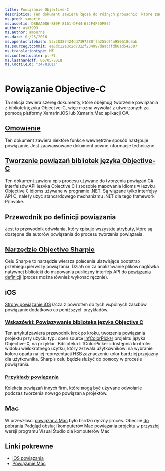```yaml
---
title: Powiązanie Objective-C
description: Ten dokument zawiera łącza do różnych prowadnic, które zawierają opis sposobu tworzenia umożliwiają deweloperom korzystać z gotowych bibliotek w aplikacji platformy Xamarin kod języka Objective-C, powiązania C#.
ms.prod: xamarin
ms.assetid: DBBAA086-BB0F-8161-DF44-632F4F5DFE5D
author: asb3993
ms.author: amburns
ms.date: 01/25/2016
ms.openlocfilehash: 55c28387424dd7397280ffa255d94a950618d5ab
ms.sourcegitcommit: ea1dc12a3c2d7322f234997daacbfdb6ad542507
ms.translationtype: MT
ms.contentlocale: pl-PL
ms.lasthandoff: 06/05/2018
ms.locfileid: "34781010"
---
```

# <a name="binding-objective-c"></a>Powiązanie Objective-C

Ta sekcja zawiera szereg dokumenty, które obejmują tworzenie powiązania z bibliotek języka Objective-C, więc można wywołać z utworzonych za pomocą platformy Xamarin.iOS lub Xamarin.Mac aplikacji C#.

##  <a name="overviewcross-platformmaciosbindingoverviewmd"></a>[Omówienie](~/cross-platform/macios/binding/overview.md)

Ten dokument zawiera niektóre funkcje wewnętrzne sposób następuje powiązanie. Jest zaawansowane dokument pewne informacje techniczne.

##  <a name="binding-objective-c-librariescross-platformmaciosbindingobjective-c-librariesmd"></a>[Tworzenie powiązań bibliotek języka Objective-C](~/cross-platform/macios/binding/objective-c-libraries.md)

Ten dokument zawiera opis procesu używane do tworzenia powiązań C# interfejsów API języka Objective C i sposobie mapowania idioms w języku Objective C idioms używane w programie .NET.
Są wiązane tylko interfejsy API C, należy użyć standardowego mechanizmu .NET dla tego framework P/Invoke.

##  <a name="binding-definition-reference-guidecross-platformmaciosbindingbinding-types-referencemd"></a>[Przewodnik po definicji powiązania](~/cross-platform/macios/binding/binding-types-reference.md)

Jest to przewodnik odwołania, który opisuje wszystkie atrybuty, które są dostępne dla autorów powiązania do procesu tworzenia powiązania.


## <a name="objective-sharpiecross-platformmaciosbindingobjective-sharpieindexmd"></a>[Narzędzie Objective Sharpie](~/cross-platform/macios/binding/objective-sharpie/index.md)

Celu Sharpie to narzędzie wiersza polecenia ułatwiające bootstrap przebiegu pierwszy powiązania. Działa on za analizowanie plików nagłówka natywnej biblioteki do mapowania publiczny interfejs API do [powiązania definicji](~/cross-platform/macios/binding/objective-c-libraries.md) (proces można również wykonać ręcznie).

## <a name="ios"></a>iOS

[Strony powiązanie iOS](~/ios/platform/binding-objective-c/index.md) łącza z powrotem do tych wspólnych zasobów powiązanie dodatkowo do poniższych przykładów.

### <a name="walkthrough-binding-an-objective-c-libraryiosplatformbinding-objective-cwalkthroughmd"></a>[Wskazówki: Powiązywanie biblioteka języka Objective C](~/ios/platform/binding-objective-c/walkthrough.md)

Ten artykuł zawiera przewodnik krok po kroku, tworzenia powiązania projektu przy użyciu typu open source [InfColorPicker](https://github.com/InfinitApps/InfColorPicker) projektu języka Objective-C, na przykład. Biblioteka InfColorPicker udostępnia kontroler widoku wielokrotnego użytku, który zezwala użytkownikowi na wybranie koloru oparta na jej reprezentacji HSB zaznaczeniu kolor bardziej przyjazny dla użytkownika. Sharpie celu będzie służyć do pomocy w procesie powiązania.

### <a name="binding-sampleshttpsgithubcommonomonotouch-bindings"></a>[Przykłady powiązania](https://github.com/mono/monotouch-bindings)

Kolekcja powiązań innych firm, które mogą być używane odwołanie podczas tworzenia nowego powiązania projektów.

## <a name="mac"></a>Mac

W przeszłości [powiązania Mac](~/mac/platform/binding.md) było bardzo ręczny proces. Obecnie [do pobrania Podgląd](https://forums.xamarin.com/discussion/59760/xamarin-mac-binding-project-preview) obsługi komputerów Mac powiązania projektu w przyszłej wersji programu Visual Studio dla komputerów Mac.



## <a name="related-links"></a>Linki pokrewne

- [iOS powiązania](~/ios/platform/binding-objective-c/index.md)
- [Powiązanie Mac](~/mac/platform/binding.md)

